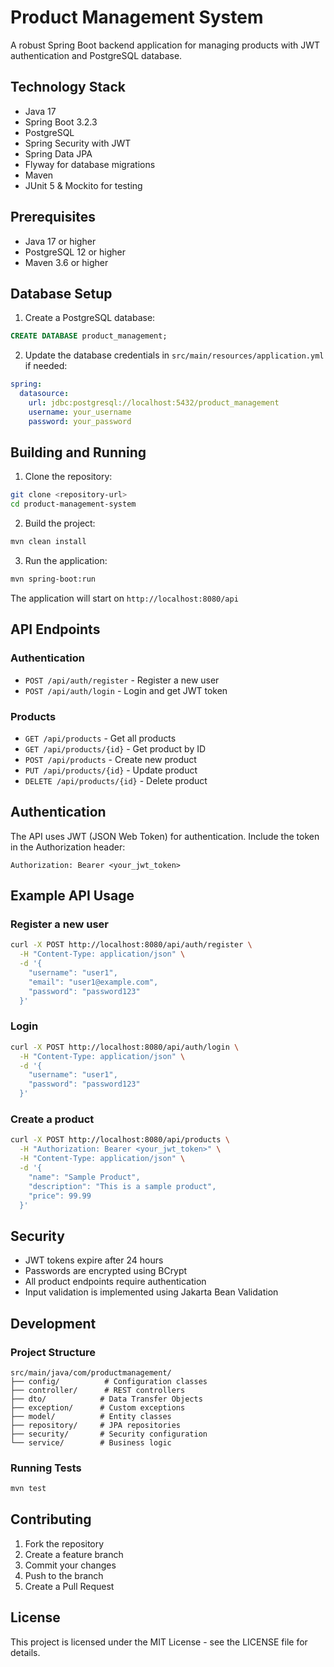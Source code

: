 # Product Management System

A robust Spring Boot backend application for managing products with JWT authentication and PostgreSQL database.

## Technology Stack

- Java 17
- Spring Boot 3.2.3
- PostgreSQL
- Spring Security with JWT
- Spring Data JPA
- Flyway for database migrations
- Maven
- JUnit 5 & Mockito for testing

## Prerequisites

- Java 17 or higher
- PostgreSQL 12 or higher
- Maven 3.6 or higher

## Database Setup

1. Create a PostgreSQL database:
```sql
CREATE DATABASE product_management;
```

2. Update the database credentials in `src/main/resources/application.yml` if needed:
```yaml
spring:
  datasource:
    url: jdbc:postgresql://localhost:5432/product_management
    username: your_username
    password: your_password
```

## Building and Running

1. Clone the repository:
```bash
git clone <repository-url>
cd product-management-system
```

2. Build the project:
```bash
mvn clean install
```

3. Run the application:
```bash
mvn spring-boot:run
```

The application will start on `http://localhost:8080/api`

## API Endpoints

### Authentication

- `POST /api/auth/register` - Register a new user
- `POST /api/auth/login` - Login and get JWT token

### Products

- `GET /api/products` - Get all products
- `GET /api/products/{id}` - Get product by ID
- `POST /api/products` - Create new product
- `PUT /api/products/{id}` - Update product
- `DELETE /api/products/{id}` - Delete product

## Authentication

The API uses JWT (JSON Web Token) for authentication. Include the token in the Authorization header:

```
Authorization: Bearer <your_jwt_token>
```

## Example API Usage

### Register a new user
```bash
curl -X POST http://localhost:8080/api/auth/register \
  -H "Content-Type: application/json" \
  -d '{
    "username": "user1",
    "email": "user1@example.com",
    "password": "password123"
  }'
```

### Login
```bash
curl -X POST http://localhost:8080/api/auth/login \
  -H "Content-Type: application/json" \
  -d '{
    "username": "user1",
    "password": "password123"
  }'
```

### Create a product
```bash
curl -X POST http://localhost:8080/api/products \
  -H "Authorization: Bearer <your_jwt_token>" \
  -H "Content-Type: application/json" \
  -d '{
    "name": "Sample Product",
    "description": "This is a sample product",
    "price": 99.99
  }'
```

## Security

- JWT tokens expire after 24 hours
- Passwords are encrypted using BCrypt
- All product endpoints require authentication
- Input validation is implemented using Jakarta Bean Validation

## Development

### Project Structure

```
src/main/java/com/productmanagement/
├── config/          # Configuration classes
├── controller/      # REST controllers
├── dto/            # Data Transfer Objects
├── exception/      # Custom exceptions
├── model/          # Entity classes
├── repository/     # JPA repositories
├── security/       # Security configuration
└── service/        # Business logic
```

### Running Tests

```bash
mvn test
```

## Contributing

1. Fork the repository
2. Create a feature branch
3. Commit your changes
4. Push to the branch
5. Create a Pull Request

## License

This project is licensed under the MIT License - see the LICENSE file for details. 